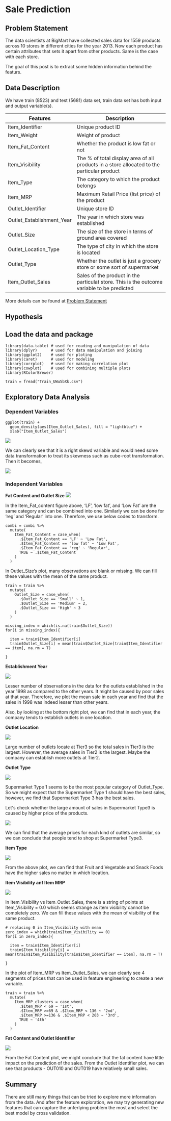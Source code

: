 # Sale Prediction

## Problem Statement
The data scientists at BigMart have collected sales data for 1559 products across 10 stores in different cities for the year 2013. Now each product has certain attributes that sets it apart from other products. Same is the case with each store.

The goal of this post is to extract some hidden information behind the featurs.


## Data Description
We have train (8523) and test (5681) data set, train data set has both input and output variable(s).

| Features | Description |
| --- | --- |
| Item_Identifier | Unique product ID |
| Item_Weight | Weight of product |
| Item_Fat_Content | Whether the product is low fat or not |
| Item_Visibility | The % of total display area of all products in a store allocated to the particular product|
| Item_Type | The category to which the product belongs|
| Item_MRP | Maximum Retail Price (list price) of the product |
| Outlet_Identifier | Unique store ID |
| Outlet_Establishment_Year | The year in which store was established |
| Outlet_Size | The size of the store in terms of ground area covered |
| Outlet_Location_Type | The type of city in which the store is located |
| Outlet_Type | Whether the outlet is just a grocery store or some sort of supermarket |
| Item_Outlet_Sales | Sales of the product in the particulat store. This is the outcome variable to be predicted | 

More details can be found at [Problem Statement](https://datahack.analyticsvidhya.com/contest/practice-problem-big-mart-sales-iii/)

## Hypothesis

## Load the data and package

```
library(data.table) # used for reading and manipulation of data
library(dplyr)      # used for data manipulation and joining
library(ggplot2)    # used for ploting 
library(caret)      # used for modeling
library(corrplot)   # used for making correlation plot
library(cowplot)    # used for combining multiple plots 
library(RColorBrewer)

train = fread("Train_UWu5bXk.csv")
```

## Exploratory Data Analysis
### Dependent Variables
```
ggplot(train) + 
  geom_density(aes(Item_Outlet_Sales), fill = "lightblue") +
  xlab("Item_Outlet_Sales")
```
![](Pictures/1.png)

We can clearly see that it is a right skewd variable and would need some data transformation to treat its skewness such as cube-root transformation. Then it becomes,

![](Pictures/2.png)

### Independent Variables
**Fat Content and Outlet Size**
![](Pictures/3.png)

In the Item_Fat_content figure above, ‘LF’, ‘low fat’, and ‘Low Fat’ are the same category and can be combined into one. Similarly we can be done for ‘reg’ and ‘Regular’ into one. Therefore, we use below codes to transform.

```
combi = combi %>%
  mutate(
    Item_Fat_Content = case_when(
      .$Item_Fat_Content == 'LF' ~ 'Low Fat',
      .$Item_Fat_Content == 'low fat' ~ 'Low Fat',
      .$Item_Fat_Content == 'reg' ~ 'Regular',
      TRUE ~ .$Item_Fat_Content
    )
  )
```

In Outlet_Size’s plot, many observations are blank or missing. We can fill these values with the mean of the same product.

```
train = train %>%
  mutate(
    Outlet_Size = case_when(
      .$Outlet_Size == 'Small' ~ 1,
      .$Outlet_Size == 'Medium' ~ 2,
      .$Outlet_Size == 'High' ~ 3
    )
  ) 

missing_index = which(is.na(train$Outlet_Size))
for(i in missing_index){
  
  item = train$Item_Identifier[i]
  train$Outlet_Size[i] = mean(train$Outlet_Size[train$Item_Identifier == item], na.rm = T)
  
}
```

**Establishment Year**

![](Pictures/4.png)

Lesser number of observations in the data for the outlets established in the year 1998 as compared to the other years. It might be caused by poor sales at that year. Therefore, we plot the mean sale in each year and find that the sales in 1998 was indeed lesser than other years.

Also, by looking at the bottom right plot, we can find that in each year, the company tends to establish
outlets in one location.

**Outlet Location**

![](Pictures/5.png)

Large number of outlets locate at Tier3 so the total sales in Tier3 is the largest. However, the average sales in Tier2 is the largest. Maybe the company can establish more outlets at Tier2.

**Outlet Type**

![](Pictures/6.png)

Supermarket Type 1 seems to be the most popular category of Outlet_Type. So we might expect that the Supermarket Type 1 should have the best sales, however, we find that Supermarket Type 3 has the best sales.

Let's check whether the large amount of sales in Supermarket Type3 is caused by higher price of the products.

![](Pictures/7.png)

We can find that the average prices for each kind of outlets are similar, so we can conclude that people tend to shop at Supermarket Type3.

**Item Type**

![](Pictures/8.png)

From the above plot, we can find that Fruit and Vegetable and Snack Foods have the higher sales no matter in which location.

**Item Visibility anf Item MRP**

![](Pictures/9.png)

In Item_Visibility vs Item_Outlet_Sales, there is a string of points at Item_Visibility = 0.0 which seems strange as item visibility cannot be completely zero. We can fill these values with the mean of visibility of the same product.

```
# replacing 0 in Item_Visibility with mean
zero_index = which(train$Item_Visibility == 0)
for(i in zero_index){
  
  item = train$Item_Identifier[i]
  train$Item_Visibility[i] = mean(train$Item_Visibility[train$Item_Identifier == item], na.rm = T)
  
}

```

In the plot of Item_MRP vs Item_Outlet_Sales, we can clearly see 4 segments of prices that can be used in feature engineering to create a new variable.

```
train = train %>%
  mutate(
    Item_MRP_clusters = case_when(
      .$Item_MRP < 69 ~ '1st',
      .$Item_MRP >=69 & .$Item_MRP < 136 ~ '2nd',
      .$Item_MRP >=136 & .$Item_MRP < 203 ~ '3rd',
      TRUE ~ '4th'
    )
  )
```

**Fat Content and Outlet Identifier**

![](Pictures/10.png)

From the Fat Content plot, we might conclude that the fat content have little impact on the prediction of the sales.
From the Outlet Identifier plot, we can see that products - OUT010 and OUT019 have relatively small sales.

## Summary

There are still many things that can be tried to explore more information from the data. And after the feature exploration, we may try generating new features that can capture the unferlying problem the most and select the best model by cross validation.
